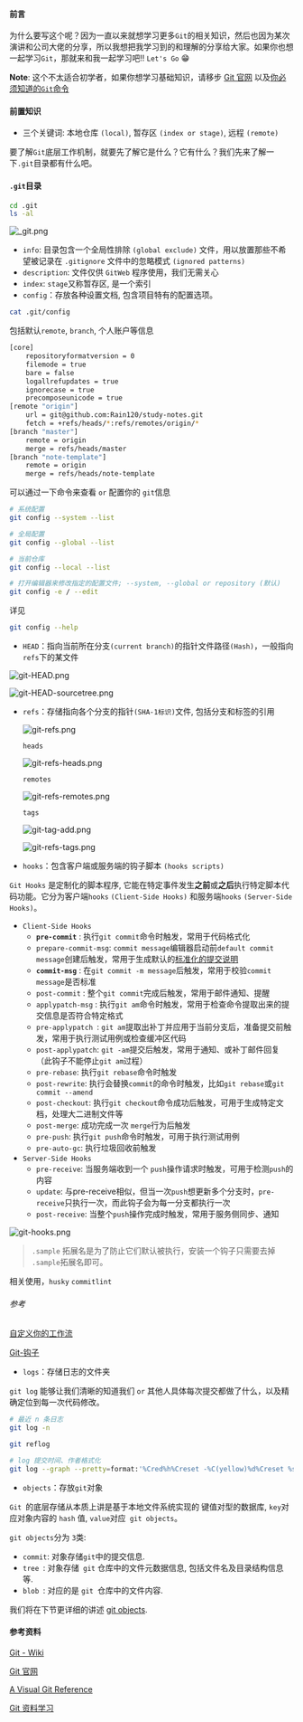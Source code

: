 #### 前言

为什么要写这个呢？因为一直以来就想学习更多`Git`的相关知识，然后也因为某次演讲和公司大佬的分享，所以我想把我学习到的和理解的分享给大家。如果你也想一起学习`Git`，那就来和我一起学习吧!! `Let's Go` 😁

**Note**: 这个不太适合初学者，如果你想学习基础知识，请移步 [Git 官网](https://git-scm.com/) 以及[你必须知道的`Git`命令](./git-npm/you-must-know-git-commands.md)

#### 前置知识

- 三个关键词: 本地仓库 `(local)`, 暂存区 `(index or stage)`, 远程 `(remote)`

要了解`Git`底层工作机制，就要先了解它是什么？它有什么？我们先来了解一下`.git`目录都有什么吧。

#### `.git`目录

```sh
cd .git
ls -al
```

![_git.png](./images/_git.png)

- `info`: 目录包含一个全局性排除 `(global exclude)` 文件，用以放置那些不希望被记录在 `.gitignore` 文件中的忽略模式 `(ignored patterns)`
- `description`: 文件仅供 `GitWeb` 程序使用，我们无需关心
- `index`: `stage`又称暂存区, 是一个索引
- `config`：存放各种设置文档, 包含项目特有的配置选项。

```sh
cat .git/config
```

包括默认`remote`,  `branch`, 个人账户等信息

```sh
[core]
	repositoryformatversion = 0
	filemode = true
	bare = false
	logallrefupdates = true
	ignorecase = true
	precomposeunicode = true
[remote "origin"]
	url = git@github.com:Rain120/study-notes.git
	fetch = +refs/heads/*:refs/remotes/origin/*
[branch "master"]
	remote = origin
	merge = refs/heads/master
[branch "note-template"]
	remote = origin
	merge = refs/heads/note-template
```

可以通过一下命令来查看 `or` 配置你的 `git`信息

```sh
# 系统配置
git config --system --list

# 全局配置
git config --global --list

# 当前仓库
git config --local --list

# 打开编辑器来修改指定的配置文件; --system, --global or repository (默认)
git config -e / --edit
```

详见

```sh
git config --help
```



- `HEAD`：指向当前所在分支`(current branch)`的指针文件路径`(Hash)`，一般指向`refs`下的某文件

![git-HEAD.png](./images/git-HEAD.png)

![git-HEAD-sourcetree.png](./images/git-HEAD-sourcetree.png)

- `refs`：存储指向各个分支的指针`(SHA-1标识)`文件, 包括分支和标签的引用

  ![git-refs.png](./images/git-refs.png)

  

  `heads`

  ![git-refs-heads.png](./images/git-refs-heads.png)

  `remotes`

  ![git-refs-remotes.png](./images/git-refs-remotes.png)

  `tags`

  ![git-tag-add.png](./images/git-tag-add.png)

  

  ![git-refs-tags.png](./images/git-refs-tags.png)

- `hooks`：包含客户端或服务端的钩子脚本 `(hooks scripts)`

`Git Hooks` 是定制化的脚本程序, 它能在特定事件发生**之前**或**之后**执行特定脚本代码功能。它分为客户端`hooks` `(Client-Side Hooks)` 和服务端`hooks` `(Server-Side Hooks)`。

- `Client-Side Hooks`
  - **`pre-commit`** : 执行`git commit`命令时触发，常用于代码格式化
  - `prepare-commit-msg`: `commit message`编辑器启动前`default commit message`创建后触发，常用于生成默认的[标准化的提交说明](https://conventionalcommits.org/)
  - **`commit-msg`** :  在`git commit -m message`后触发，常用于校验`commit message`是否标准
  - `post-commit` : 整个`git commit`完成后触发，常用于邮件通知、提醒
  - `applypatch-msg` : 执行`git am`命令时触发，常用于检查命令提取出来的提交信息是否符合特定格式
  - `pre-applypatch `: `git am`提取出补丁并应用于当前分支后，准备提交前触发，常用于执行测试用例或检查缓冲区代码
  - `post-applypatch`: `git -am`提交后触发，常用于通知、或补丁邮件回复（此钩子不能停止`git am`过程）
  - `pre-rebase`: 执行`git rebase`命令时触发
  - `post-rewrite`: 执行会替换`commit`的命令时触发，比如`git rebase`或`git commit --amend`
  - `post-checkout`: 执行`git checkout`命令成功后触发，可用于生成特定文档，处理大二进制文件等
  - `post-merge`: 成功完成一次 `merge`行为后触发
  - `pre-push`: 执行`git push`命令时触发，可用于执行测试用例
  - `pre-auto-gc`: 执行垃圾回收前触发
- `Server-Side Hooks`
  - `pre-receive`: 当服务端收到一个 `push`操作请求时触发，可用于检测`push`的内容
  - `update`: 与pre-receive相似，但当一次`push`想更新多个分支时，`pre-receive`只执行一次，而此钩子会为每一分支都执行一次
  - `post-receive`: 当整个`push`操作完成时触发，常用于服务侧同步、通知

![git-hooks.png](./images/git-hooks.png)

>  `.sample` 拓展名是为了防止它们默认被执行，安装一个钩子只需要去掉 `.sample`拓展名即可。

相关使用，`husky` `commitlint`

###### 参考

[自定义你的工作流](https://github.com/geeeeeeeeek/git-recipes/wiki/5.4-Git-钩子：自定义你的工作流)

[Git-钩子](https://git-scm.com/book/zh/v2/自定义-Git-Git-钩子#r_git_hooks)

- `logs`：存储日志的文件夹

 `git log` 能够让我们清晰的知道我们 `or` 其他人具体每次提交都做了什么，以及精确定位到每一次代码修改。

```sh
# 最近 n 条日志
git log -n

git reflog

# log 提交时间、作者格式化
git log --graph --pretty=format:'%Cred%h%Creset -%C(yellow)%d%Creset %s %Cgreen(%cr) %C(bold blue)<%an>%Creset' --abbrev-commit
```



- `objects`：存放`git`对象

`Git `的底层存储从本质上讲是基于本地文件系统实现的 键值对型的数据库, `key`对应对象内容的 `hash` 值, `value`对应` git objects`。

`git objects`分为 `3`类:

- `commit`: 对象存储` git `中的提交信息.
- `tree `: 对象存储` git` 仓库中的文件元数据信息, 包括文件名及目录结构信息等.
- `blob `: 对应的是 `git `仓库中的文件内容.

我们将在下节更详细的讲述 [git objects](./git-npm/git-objects.md).

#### 参考资料

[Git - Wiki](https://en.wikipedia.org/wiki/Git)

[Git 官网](https://git-scm.com/)

[A Visual Git Reference](https://marklodato.github.io/visual-git-guide/index-en.html)

[Git 资料学习](https://github.com/Rain120/Free-Source#Git)



